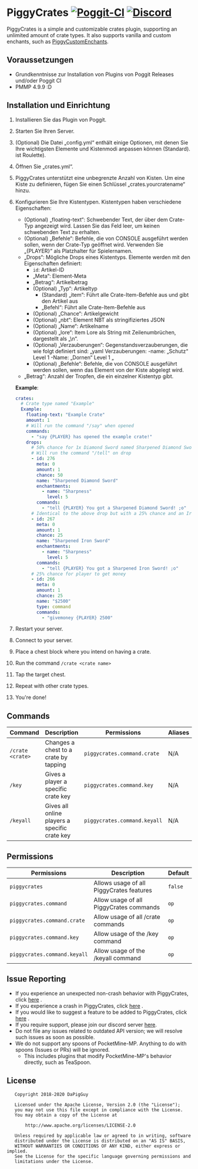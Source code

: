 # PiggyCrates [![Poggit-CI](https://poggit.pmmp.io/shield.dl/PiggyCrates)](https://poggit.pmmp.io/p/PiggyCrates) [![Discord](https://img.shields.io/discord/330850307607363585?logo=discord)](https://discord.gg/66j9cFm6Cc)

PiggyCrates is a simple and customizable crates plugin, supporting an unlimited amount of crate types. It also supports
vanilla and custom enchants, such as [PiggyCustomEnchants](https://github.com/DaPigGuy/PiggyCustomEnchants/).

## Voraussetzungen

* Grundkenntnisse zur Installation von Plugins von Poggit Releases und/oder Poggit CI
* PMMP 4.9.9 :D

## Installation und Einrichtung

1. Installieren Sie das Plugin von Poggit.
2. Starten Sie Ihren Server.
3. (Optional) Die Datei „config.yml“ enthält einige Optionen, mit denen Sie Ihre wichtigsten Elemente und Kistenmodi anpassen können (Standard).
   ist Roulette).
4. Öffnen Sie „crates.yml“.
5. PiggyCrates unterstützt eine unbegrenzte Anzahl von Kisten. Um eine Kiste zu definieren, fügen Sie einen Schlüssel „crates.yourcratename“ hinzu.
6. Konfigurieren Sie Ihre Kistentypen. Kistentypen haben verschiedene Eigenschaften:
    * (Optional) „floating-text“: Schwebender Text, der über dem Crate-Typ angezeigt wird. Lassen Sie das Feld leer, um keinen schwebenden Text zu erhalten.
    * (Optional) „Befehle“: Befehle, die von CONSOLE ausgeführt werden sollen, wenn der Crate-Typ geöffnet wird. Verwenden Sie „{PLAYER}“ als Platzhalter
      für Spielernamen.
    * „Drops“: Mögliche Drops eines Kistentyps. Elemente werden mit den Eigenschaften definiert:
        * `id`: Artikel-ID
        * „Meta“: Element-Meta
        * „Betrag“: Artikelbetrag
        * (Optional) „Typ“: Artikeltyp
            * (Standard) „item“: Führt alle Crate-Item-Befehle aus und gibt den Artikel aus
            * „Befehl“: Führt alle Crate-Item-Befehle aus
        * (Optional) „Chance“: Artikelgewicht
        * (Optional) „nbt“: Element NBT als stringifiziertes JSON
        * (Optional) „Name“: Artikelname
        * (Optional) „lore“: Item Lore als String mit Zeilenumbrüchen, dargestellt als „\n“.
        * (Optional) „Verzauberungen“: Gegenstandsverzauberungen, die wie folgt definiert sind:
          „yaml
          Verzauberungen:
           -name: „Schutz“
             Level 1
           -Name: „Dornen“
             Level 1
          „
        * (Optional) „Befehle“: Befehle, die von CONSOLE ausgeführt werden sollen, wenn das Element von der Kiste abgelegt wird.
    * „Betrag“: Anzahl der Tropfen, die ein einzelner Kistentyp gibt.

   **Example**:
   ```yaml
   crates:
     # Crate type named "Example"
     Example:
       floating-text: "Example Crate"
       amount: 1
       # Will run the command "/say" when opened
       commands:
         - "say {PLAYER} has opened the example crate!"
       drops:
         # 50% chance for 1x Diamond Sword named Sharpened Diamond Sword w/ Sharpness 5 enchantment
         # Will run the command "/tell" on drop
         - id: 276
           meta: 0
           amount: 1
           chance: 50
           name: "Sharpened Diamond Sword"
           enchantments:
             - name: "Sharpness"
               level: 5
           commands:
             - "tell {PLAYER} You got a Sharpened Diamond Sword! ;o"
         # Identical to the above drop but with a 25% chance and an Iron Sword
         - id: 267
           meta: 0
           amount: 1
           chance: 25
           name: "Sharpened Iron Sword"
           enchantments:
             - name: "Sharpness"
               level: 5
           commands:
             - "tell {PLAYER} You got a Sharpened Iron Sword! ;o"
         # 25% chance for player to get money
         - id: 266
           meta: 0
           amount: 1
           chance: 25
           name: "$2500"
           type: command
           commands:
             - "givemoney {PLAYER} 2500"
    ```
7. Restart your server.
8. Connect to your server.
9. Place a chest block where you intend on having a crate.
9. Run the command `/crate <crate name>`
10. Tap the target chest.
11. Repeat with other crate types.
12. You're done!

## Commands

| Command | Description | Permissions | Aliases
| --- | --- | --- | --- |
| `/crate <crate>` | Changes a chest to a crate by tapping | `piggycrates.command.crate` | N/A |
| `/key` | Gives a player a specific crate key | `piggycrates.command.key` | N/A |
| `/keyall` | Gives all online players a specific crate key | `piggycrates.command.keyall` | N/A |

## Permissions

| Permissions | Description | Default |
| --- | --- | --- |
| `piggycrates` | Allows usage of all PiggyCrates features | `false` |
| `piggycrates.command` | Allow usage of all PiggyCrates commands | `op` |
| `piggycrates.command.crate` | Allow usage of all /crate commands | `op` |
| `piggycrates.command.key` | Allow usage of the /key command | `op` |
| `piggycrates.command.keyall` | Allow usage of the /keyall command | `op` |

## Issue Reporting

* If you experience an unexpected non-crash behavior with PiggyCrates,
  click [here](https://github.com/DaPigGuy/PiggyCrates/issues/new?assignees=DaPigGuy&labels=bug&template=bug_report.md&title=)
  .
* If you experience a crash in PiggyCrates,
  click [here](https://github.com/DaPigGuy/PiggyCrates/issues/new?assignees=DaPigGuy&labels=bug&template=crash.md&title=)
  .
* If you would like to suggest a feature to be added to PiggyCrates,
  click [here](https://github.com/DaPigGuy/PiggyCrates/issues/new?assignees=DaPigGuy&labels=suggestion&template=suggestion.md&title=)
  .
* If you require support, please join our discord server [here](https://discord.gg/qmnDsSD).
* Do not file any issues related to outdated API version; we will resolve such issues as soon as possible.
* We do not support any spoons of PocketMine-MP. Anything to do with spoons (Issues or PRs) will be ignored.
    * This includes plugins that modify PocketMine-MP's behavior directly, such as TeaSpoon.

## License

```
   Copyright 2018-2020 DaPigGuy

   Licensed under the Apache License, Version 2.0 (the "License");
   you may not use this file except in compliance with the License.
   You may obtain a copy of the License at

       http://www.apache.org/licenses/LICENSE-2.0

   Unless required by applicable law or agreed to in writing, software
   distributed under the License is distributed on an "AS IS" BASIS,
   WITHOUT WARRANTIES OR CONDITIONS OF ANY KIND, either express or implied.
   See the License for the specific language governing permissions and
   limitations under the License.

```
